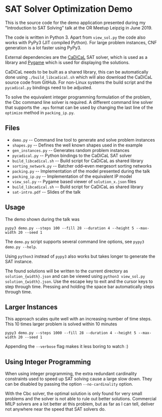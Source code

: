 # SAT Solver Optimization Demo

This is the source code for the demo application presented during my
"Introduction to SAT Solving" talk at the OR Meetup Leipzig in June 2019.

The code is written in Python 3. Apart from `view_sol.py` the code also works
with PyPy3 (JIT compiled Python). For large problem instances, CNF generation
is a lot faster using PyPy3.

External dependencies are the [CaDiCaL][1] SAT solver, which is used as a library and [Pygame][2] which is used for displaying the solutions.

CaDiCaL needs to be built as a shared library, this can be automatically done
using `./build_libcadical.sh` which will also download the CaDiCaL source code
from GitHub. For non-Linux systems the build script and the `pycadical.py`
bindings need to be adjusted.

To solve the equivalent integer programming formulation of the problem, the Cbc
command line solver is required. A different command line solver that supports
the `.mps` format can be used by changing the last line of the `optimize`
method  in `packing_ip.py`.

## Files

* `demo.py` -- Command line tool to generate and solve problem instances
* `shapes.py` -- Defines the well known shapes used in the example
* `gen_instances.py` -- Generates random problem instances
* `pycadical.py` -- Python bindings to the CaDiCaL SAT solver
* `build_libcadical.sh` -- Build script for CaDiCaL as shared library
* `sorting_network.py` -- Batcher odd–even mergesort sorting networks
* `packing.py` -- Implementation of the model presented during the talk
* `packing_ip.py` -- Implementation of the equivalent IP model
* `view_sol.py` -- Pygame based viewer of `solution_x.json` files
* `build_libcadical.sh` -- Build script for CaDiCaL as shared library
* `sat-intro.pdf` -- Slides of the talk

## Usage

The demo shown during the talk was

`pypy3 demo.py --steps 100 --fill 28 --duration 4 --height 5 --max-width 20 --seed 1`

The `demo.py` script supports several command line options, see `pypy3 demo.py --help`.

Using `python3` instead of `pypy3` also works but takes longer to generate the
SAT instance.

The found solutions will be written to the current directory as
`solution_{width}.json` and can be viewed using `python3 view_sol.py
solution_{width}.json`. Use the escape key to exit and the cursor keys to step
through time. Pressing and holding the space bar automatically steps through
time.

## Larger Instances

This approach scales quite well with an increasing number of time steps. This
10 times larger problem is solved within 10 minutes

`pypy3 demo.py --steps 1000 --fill 28 --duration 4 --height 5 --max-width 20 --seed 1`

Appending the `--verbose` flag makes it less boring to watch :)

## Using Integer Programming

When using integer programming, the extra redundant cardinality constraints
used to speed up SAT solving cause a large slow down. They can be disabled by
passing the option `--no-cardinality` option.

With the Cbc solver, the optimal solution is only found for very small problems
and the solver is not able to rule out better solutions. Commercial MILP
solvers are a lot better at this problem, but as far as I can tell, deliver not
anywhere near the speed that SAT solvers do.

[1]:https://github.com/arminbiere/cadical
[2]:https://www.pygame.org/

